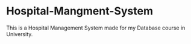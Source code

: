 # Hospital-Mangment-System

This is a Hospital Management System made for my Database course in University.




